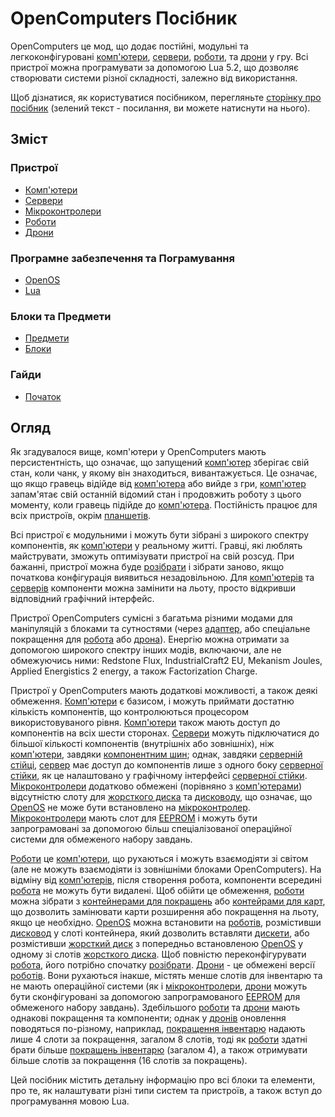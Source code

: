 # OpenComputers Посібник

OpenComputers це мод, що додає постійні, модульні та легкоконфігуровані [комп'ютери](general/computer.md), [сервери](item/server1.md), [роботи](block/robot.md), та [дрони](item/drone.md) у гру. Всі пристрої можна програмувати за допомогою Lua 5.2, що дозволяє створювати системи різної складності, залежно від використання.

Щоб дізнатися, як користуватися посібником, перегляньте [сторінку про посібник](item/manual.md) (зелений текст - посилання, ви можете натиснути на нього).

## Зміст

### Пристрої
- [Комп'ютери](general/computer.md)
- [Сервери](item/server1.md)
- [Мікроконтролери](block/microcontroller.md)
- [Роботи](block/robot.md)
- [Дрони](item/drone.md)

### Програмне забезпечення та Пограмування
- [OpenOS](general/openos.md)
- [Lua](general/lua.md)

### Блоки та Предмети
- [Предмети](item/index.md)
- [Блоки](block/index.md)

### Гайди
- [Початок](general/quickstart.md)

## Огляд

Як згадувалося вище, комп'ютери у OpenComputers мають персистентність, що означає, що запущений [комп'ютер](general/computer.md) зберігає свій стан, коли чанк, у якому він знаходиться, вивантажується. Це означає, що якщо гравець відійде від [комп'ютера](general/computer.md) або вийде з гри, [комп'ютер](general/computer.md) запам'ятає свій останній відомий стан і продовжить роботу з цього моменту, коли гравець підійде до [комп'ютера](general/computer.md). Постійність працює для всіх пристроїв, окрім [планшетів](item/tablet.md).

Всі пристрої є модульними і можуть бути зібрані з широкого спектру компонентів, як [комп'ютери](general/computer.md) у реальному житті. Гравці, які люблять майструвати, зможуть оптимізувати пристрої на свій розсуд. При бажанні, пристрої можна буде [розібрати](block/disassembler.md) і зібрати заново, якщо початкова конфігурація виявиться незадовільною. Для [комп'ютерів](general/computer.md) та [серверів](item/server1.md) компоненти можна замінити на льоту, просто відкривши відповідний графічний інтерфейс.

Пристрої OpenComputers сумісні з багатьма різними модами для маніпуляцій з блоками та сутностями (через [адаптер](block/adapter.md), або спеціальне покращення для [робота](block/robot.md) або [дрона](item/drone.md)). Енергію можна отримати за допомогою широкого спектру інших модів, включаючи, але не обмежуючись ними: Redstone Flux, IndustrialCraft2 EU, Mekanism Joules, Applied Energistics 2 energy, а також Factorization Charge.

Пристрої у OpenComputers мають додаткові можливості, а також деякі обмеження. [Комп'ютери](general/computer.md) є базисом, і можуть приймати достатню кількість компонентів, що контролюються процесором використовуваного рівня. [Комп'ютери](general/computer.md) також мають доступ до компонентів на всіх шести сторонах. [Сервери](item/server1.md) можуть підключатися до більшої кількості компонентів (внутрішніх або зовнішніх), ніж [комп'ютери](general/computer.md), завдяки [компонентним шин](item/componentBus1.md); однак, завдяки [серверній стійці](block/rack.md), [сервер](item/server1.md) має доступ до компонентів лише з одного боку [серверної стійки](block/rack.md), як це налаштовано у графічному інтерфейсі [серверної стійки](block/rack.md). [Мікроконтролери](block/microcontroller.md) додатково обмежені (порівняно з [комп'ютерами](general/computer.md)) відсутністю слоту для [жорсткого диска](item/hdd1.md) та [дисководу](block/diskDrive.md), що означає, що [OpenOS](general/openOS.md) не може бути встановлено на [мікроконтролер](block/microcontroller.md). [Мікроконтролери](block/microcontroller.md) мають слот для [EEPROM](item/eeprom.md) і можуть бути запрограмовані за допомогою більш спеціалізованої операційної системи для обмеженого набору завдань.

[Роботи](block/robot.md) це [комп'ютери](general/computer.md), що рухаються і можуть взаємодіяти зі світом (але не можуть взаємодіяти із зовнішніми блоками OpenComputers). На відміну від [комп'ютерів](general/computer.md), після створення робота, компоненти всередині [робота](block/robot.md) не можуть бути видалені. Щоб обійти це обмеження, [роботи](block/robot.md) можна зібрати з [контейнерами для покращень](item/upgradeContainer1.md) або [контейрами для карт](item/cardContainer1.md), що дозволить замінювати карти розширення або покращення на льоту, якщо це необхідно. [OpenOS](general/openOS.md) можна встановити на [роботів](block/robot.md), розмістивши [дисковод](block/diskDrive.md) у слоті контейнера, який дозволить вставляти [дискети](item/floppy.md), або розмістивши [жорсткий диск](item/hdd1.md) з попередньо встановленою [OpenOS](general/openOS.md) у одному зі слотів [жорсткого диска](item/hdd1.md). Щоб повністю переконфігурувати [робота](block/robot.md), його потрібно спочатку [розібрати](block/disassembler.md). [Дрони](item/drone.md) - це обмежені версії [роботів](block/robot.md). Вони рухаються інакше, містять менше слотів для інвентарю та не мають операційної системи (як і [мікроконтролери](block/microcontroller.md), [дрони](item/drone.md) можуть бути сконфігуровані за допомогою запрограмованого [EEPROM](item/eeprom.md) для обмеженого набору завдань). Здебільшого [роботи](block/robot.md) та [дрони](item/drone.md) мають однакові покращення та компоненти; однак у [дронів](item/drone.md) оновлення поводяться по-різному, наприклад, [покращення інвентарю](item/inventoryUpgrade.md) надають лише 4 слоти за покращення, загалом 8 слотів, тоді як [роботи](block/robot.md) здатні брати більше [покращень інвентарю](item/inventoryUpgrade.md) (загалом 4), а також отримувати більше слотів за покращення (16 слотів за покращень).

Цей посібник містить детальну інформацію про всі блоки та елементи, про те, як налаштувати різні типи систем та пристроїв, а також вступ до програмування мовою Lua.
